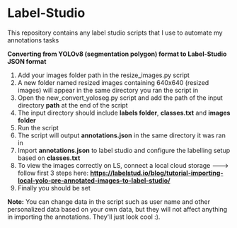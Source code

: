 # Label-Studio
This repository contains any label studio scripts that I use to automate my annotations tasks

**Converting from YOLOv8 (segmentation polygon) format to Label-Studio JSON format**
  1) Add your images folder path in the resize_images.py script
  2) A new folder named resized images containing 640x640 (resized images) will appear in the same directory you ran the script in
  3) Open the new_convert_yoloseg.py script and add the path of the input directory **path** at the end of the script
  4) The input directory should include **labels folder**, **classes.txt** and **images folder**
  5) Run the script
  6) The script will output **annotations.json** in the same directory it was ran in
  7) Import **annotations.json** to label studio and configure the labelling setup based on **classes.txt**
  8) To view the images correctly on LS, connect a local cloud storage ---> follow first 3 steps here: **https://labelstud.io/blog/tutorial-importing-local-yolo-pre-annotated-images-to-label-studio/**
  9) Finally you should be set

**Note:** You can change data in the script such as user name and other personalized data based on your own data, but they will not affect anything in importing the annotations. They'll just look cool :).
